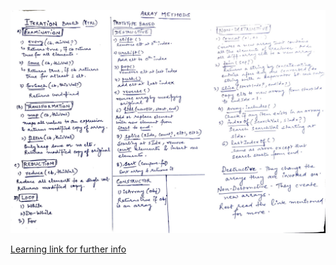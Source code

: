 ![Array](/images/array.jpg "Array")

[Learning link for further info](https://hackernoon.com/how-to-manipulate-arrays-in-javascript-ea5ln2ata)